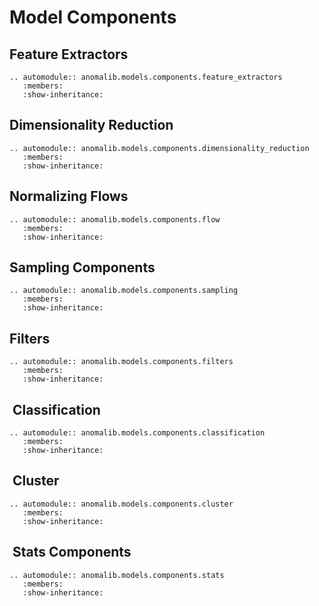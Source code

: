 # Model Components

## Feature Extractors

```{eval-rst}
.. automodule:: anomalib.models.components.feature_extractors
   :members:
   :show-inheritance:
```

## Dimensionality Reduction

```{eval-rst}
.. automodule:: anomalib.models.components.dimensionality_reduction
   :members:
   :show-inheritance:
```

## Normalizing Flows

```{eval-rst}
.. automodule:: anomalib.models.components.flow
   :members:
   :show-inheritance:
```

## Sampling Components

```{eval-rst}
.. automodule:: anomalib.models.components.sampling
   :members:
   :show-inheritance:
```

## Filters

```{eval-rst}
.. automodule:: anomalib.models.components.filters
   :members:
   :show-inheritance:
```

##  Classification

```{eval-rst}
.. automodule:: anomalib.models.components.classification
   :members:
   :show-inheritance:
```

##  Cluster

```{eval-rst}
.. automodule:: anomalib.models.components.cluster
   :members:
   :show-inheritance:
```

##  Stats Components

```{eval-rst}
.. automodule:: anomalib.models.components.stats
   :members:
   :show-inheritance:
```
